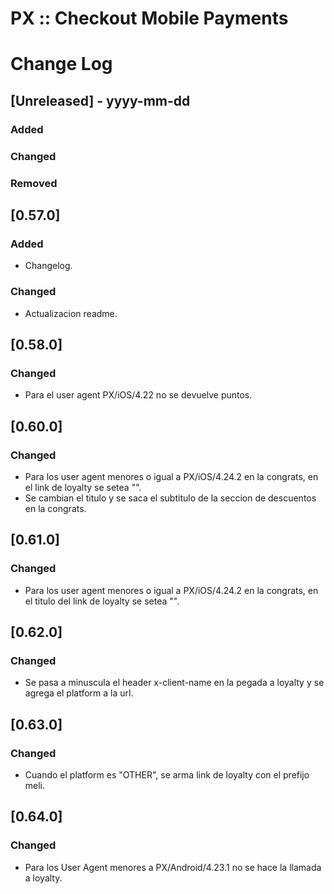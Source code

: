 
# PX :: Checkout Mobile Payments

# Change Log

## [Unreleased] - yyyy-mm-dd

### Added

### Changed

### Removed

## [0.57.0]

### Added

- Changelog.

### Changed

- Actualizacion readme.

## [0.58.0]

### Changed

- Para el user agent PX/iOS/4.22 no se devuelve puntos.

## [0.60.0]

### Changed

- Para los user agent menores o igual a PX/iOS/4.24.2 en la congrats, en el link de loyalty se setea "".
- Se cambian el titulo y se saca el subtitulo de la seccion de descuentos en la congrats.

## [0.61.0]

### Changed

- Para los user agent menores o igual a PX/iOS/4.24.2 en la congrats, en el titulo del link de loyalty se setea "".

## [0.62.0]

### Changed

- Se pasa a minuscula el header x-client-name en la pegada a loyalty y se agrega el platform a la url.

## [0.63.0]

### Changed

- Cuando el platform es "OTHER", se arma  link de loyalty con el prefijo meli.

## [0.64.0]

### Changed

- Para los User Agent menores a PX/Android/4.23.1 no se hace la llamada a loyalty.